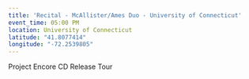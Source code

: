 ```yaml
---
title: 'Recital - McAllister/Ames Duo - University of Connecticut'
event_time: 05:00 PM
location: University of Connecticut
latitude: "41.8077414"
longitude: "-72.2539805"
---
```

Project Encore CD Release Tour